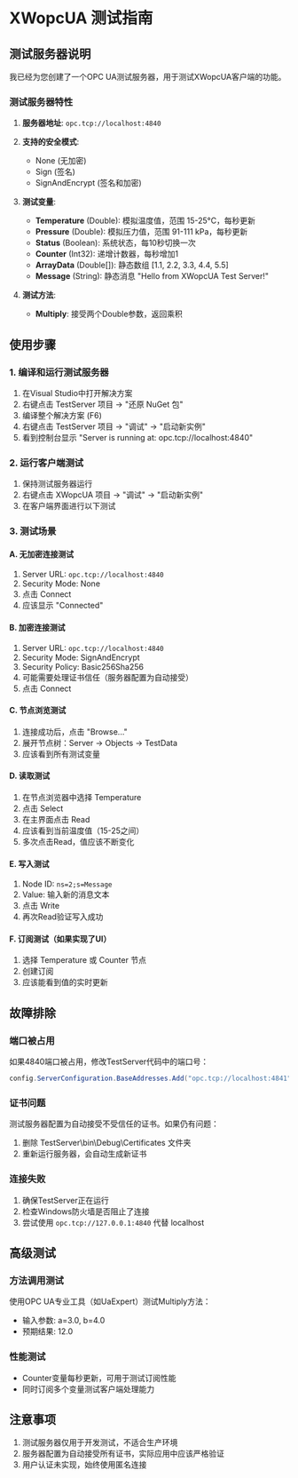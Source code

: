 # XWopcUA 测试指南

## 测试服务器说明

我已经为您创建了一个OPC UA测试服务器，用于测试XWopcUA客户端的功能。

### 测试服务器特性

1. **服务器地址**: `opc.tcp://localhost:4840`

2. **支持的安全模式**:
   - None (无加密)
   - Sign (签名)
   - SignAndEncrypt (签名和加密)

3. **测试变量**:
   - **Temperature** (Double): 模拟温度值，范围 15-25°C，每秒更新
   - **Pressure** (Double): 模拟压力值，范围 91-111 kPa，每秒更新
   - **Status** (Boolean): 系统状态，每10秒切换一次
   - **Counter** (Int32): 递增计数器，每秒增加1
   - **ArrayData** (Double[]): 静态数组 [1.1, 2.2, 3.3, 4.4, 5.5]
   - **Message** (String): 静态消息 "Hello from XWopcUA Test Server!"

4. **测试方法**:
   - **Multiply**: 接受两个Double参数，返回乘积

## 使用步骤

### 1. 编译和运行测试服务器

1. 在Visual Studio中打开解决方案
2. 右键点击 TestServer 项目 → "还原 NuGet 包"
3. 编译整个解决方案 (F6)
4. 右键点击 TestServer 项目 → "调试" → "启动新实例"
5. 看到控制台显示 "Server is running at: opc.tcp://localhost:4840"

### 2. 运行客户端测试

1. 保持测试服务器运行
2. 右键点击 XWopcUA 项目 → "调试" → "启动新实例"
3. 在客户端界面进行以下测试

### 3. 测试场景

#### A. 无加密连接测试
1. Server URL: `opc.tcp://localhost:4840`
2. Security Mode: None
3. 点击 Connect
4. 应该显示 "Connected"

#### B. 加密连接测试
1. Server URL: `opc.tcp://localhost:4840`
2. Security Mode: SignAndEncrypt
3. Security Policy: Basic256Sha256
4. 可能需要处理证书信任（服务器配置为自动接受）
5. 点击 Connect

#### C. 节点浏览测试
1. 连接成功后，点击 "Browse..."
2. 展开节点树：Server → Objects → TestData
3. 应该看到所有测试变量

#### D. 读取测试
1. 在节点浏览器中选择 Temperature
2. 点击 Select
3. 在主界面点击 Read
4. 应该看到当前温度值（15-25之间）
5. 多次点击Read，值应该不断变化

#### E. 写入测试
1. Node ID: `ns=2;s=Message`
2. Value: 输入新的消息文本
3. 点击 Write
4. 再次Read验证写入成功

#### F. 订阅测试（如果实现了UI）
1. 选择 Temperature 或 Counter 节点
2. 创建订阅
3. 应该能看到值的实时更新

## 故障排除

### 端口被占用
如果4840端口被占用，修改TestServer代码中的端口号：
```csharp
config.ServerConfiguration.BaseAddresses.Add("opc.tcp://localhost:4841");
```

### 证书问题
测试服务器配置为自动接受不受信任的证书。如果仍有问题：
1. 删除 TestServer\bin\Debug\Certificates 文件夹
2. 重新运行服务器，会自动生成新证书

### 连接失败
1. 确保TestServer正在运行
2. 检查Windows防火墙是否阻止了连接
3. 尝试使用 `opc.tcp://127.0.0.1:4840` 代替 localhost

## 高级测试

### 方法调用测试
使用OPC UA专业工具（如UaExpert）测试Multiply方法：
- 输入参数: a=3.0, b=4.0
- 预期结果: 12.0

### 性能测试
- Counter变量每秒更新，可用于测试订阅性能
- 同时订阅多个变量测试客户端处理能力

## 注意事项

1. 测试服务器仅用于开发测试，不适合生产环境
2. 服务器配置为自动接受所有证书，实际应用中应该严格验证
3. 用户认证未实现，始终使用匿名连接